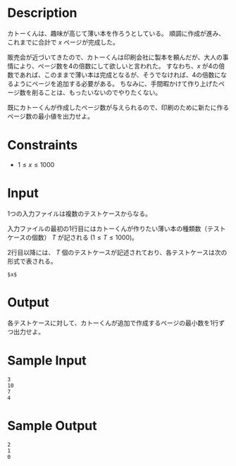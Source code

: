# Description
カトーくんは、趣味が高じて薄い本を作ろうとしている。
順調に作成が進み、これまでに合計で $x$ ページが完成した。

販売会が近づいてきたので、カトーくんは印刷会社に製本を頼んだが、大人の事情により、ページ数を4の倍数にして欲しいと言われた。
すなわち、$x$ が4の倍数であれば、このままで薄い本は完成となるが、そうでなければ、4の倍数になるようにページを追加する必要がある。
ちなみに、手間暇かけて作り上げたページ数を削ることは、もったいないのでやりたくない。

既にカトーくんが作成したページ数が与えられるので、印刷のために新たに作るページ数の最小値を出力せよ。

# Constraints
* $1 \leq x \leq 1000$

# Input
1つの入力ファイルは複数のテストケースからなる。

入力ファイルの最初の1行目にはカトーくんが作りたい薄い本の種類数（テストケースの個数） $T$ が記される $(1 \leq T \leq 1000)$。

2行目以降には、 $T$ 個のテストケースが記述されており、各テストケースは次の形式で表される。
```
$x$
```

# Output
各テストケースに対して、カトーくんが追加で作成するページの最小数を1行ずつ出力せよ。

# Sample Input
```
3
10
7
4
```

# Sample Output
```
2
1
0
```
